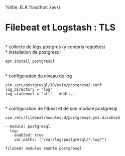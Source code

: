 %title: ELK
%author: xavki


# Filebeat et Logstash : TLS


<br>
* collecte de logs postgres (y compris requêtes)

<br>
* installation de postgresql

```
apt install postgresql
```

<br>
* configuration du niveau de log

```
vim /etc/postgresql/10/main/postgresql.conf
log_directory = 'log'  
log_statement = 'all'   #ddl...
```



<br>
* configuration de filbeat et de son module postgresql

```
vim /etc/filebeat/modules.d/postgresql.yml.disabled

- module: postgresql
  log:
    enabled: true
    var.paths: ["/var/log/postgresql/*.log*"]

filebeat modules enable postgresql
```
